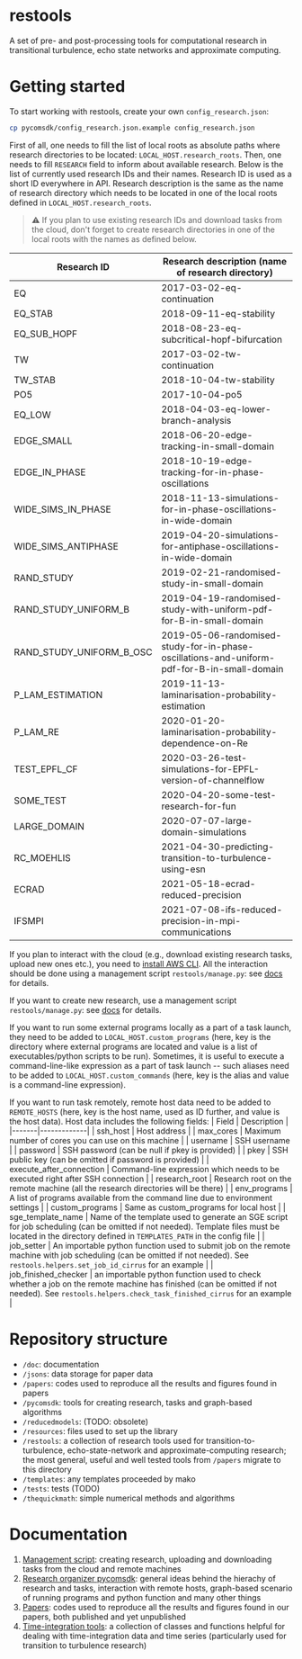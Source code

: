 # restools
A set of pre- and post-processing tools for computational research in transitional turbulence, echo state networks and approximate computing.

# Getting started

To start working with restools, create your own `config_research.json`:
```bash
cp pycomsdk/config_research.json.example config_research.json
```
First of all, one needs to fill the list of local roots as absolute paths where research directories to be located: `LOCAL_HOST.research_roots`. Then, one needs to fill `RESEARCH` field to inform about available research. Below is the list of currently used research IDs and their names. Research ID is used as a short ID everywhere in API. Research description is the same as the name of research directory which needs to be located in one of the local roots defined in `LOCAL_HOST.research_roots`.

> :warning: If you plan to use existing research IDs and download tasks from the cloud, don't forget to create research directories in one of the local roots with the names as defined below. 

| Research ID | Research description (name of research directory) |
|-------------|---------------------------------------------------|
| EQ | 2017-03-02-eq-continuation
| EQ_STAB | 2018-09-11-eq-stability
| EQ_SUB_HOPF | 2018-08-23-eq-subcritical-hopf-bifurcation
| TW | 2017-03-02-tw-continuation
| TW_STAB | 2018-10-04-tw-stability
| PO5 | 2017-10-04-po5
| EQ_LOW | 2018-04-03-eq-lower-branch-analysis
| EDGE_SMALL | 2018-06-20-edge-tracking-in-small-domain
| EDGE_IN_PHASE | 2018-10-19-edge-tracking-for-in-phase-oscillations
| WIDE_SIMS_IN_PHASE | 2018-11-13-simulations-for-in-phase-oscillations-in-wide-domain
| WIDE_SIMS_ANTIPHASE | 2019-04-20-simulations-for-antiphase-oscillations-in-wide-domain
| RAND_STUDY | 2019-02-21-randomised-study-in-small-domain
| RAND_STUDY_UNIFORM_B | 2019-04-19-randomised-study-with-uniform-pdf-for-B-in-small-domain
| RAND_STUDY_UNIFORM_B_OSC | 2019-05-06-randomised-study-for-in-phase-oscillations-and-uniform-pdf-for-B-in-small-domain
| P_LAM_ESTIMATION | 2019-11-13-laminarisation-probability-estimation
| P_LAM_RE | 2020-01-20-laminarisation-probability-dependence-on-Re
| TEST_EPFL_CF | 2020-03-26-test-simulations-for-EPFL-version-of-channelflow
| SOME_TEST | 2020-04-20-some-test-research-for-fun
| LARGE_DOMAIN | 2020-07-07-large-domain-simulations
| RC_MOEHLIS | 2021-04-30-predicting-transition-to-turbulence-using-esn
| ECRAD | 2021-05-18-ecrad-reduced-precision
| IFSMPI | 2021-07-08-ifs-reduced-precision-in-mpi-communications

If you plan to interact with the cloud (e.g., download existing research tasks, upload new ones etc.), you need to [install AWS CLI](https://docs.aws.amazon.com/cli/latest/userguide/getting-started-install.html). All the interaction should be done using a management script `restools/manage.py`: see [docs](/doc/manage.md) for details.

If you want to create new research, use a management script `restools/manage.py`: see [docs](/doc/manage.md) for details.

If you want to run some external programs locally as a part of a task launch, they need to be added to `LOCAL_HOST.custom_programs` (here, key is the directory where external programs are located and value is a list of executables/python scripts to be run). Sometimes, it is useful to execute a command-line-like expression as a part of task launch -- such aliases need to be added to `LOCAL_HOST.custom_commands` (here, key is the alias and value is a command-line expression).

If you want to run task remotely, remote host data need to be added to `REMOTE_HOSTS` (here, key is the host name, used as ID further, and value is the host data). Host data includes the following fields:
| Field | Description |
|-------|-------------|
| ssh_host | Host address |
| max_cores | Maximum number of cores you can use on this machine |
| username | SSH username |
| password | SSH password (can be null if pkey is provided) |
| pkey | SSH public key (can be omitted if password is provided) |
| execute_after_connection | Command-line expression which needs to be executed right after SSH connection |
| research_root | Research root on the remote machine (all the research directories will be there) |
| env_programs | A list of programs available from the command line due to environment settings |
| custom_programs | Same as custom_programs for local host |
| sge_template_name | Name of the template used to generate an SGE script for job scheduling (can be omitted if not needed). Template files must be located in the directory defined in `TEMPLATES_PATH` in the config file | 
| job_setter | An importable python function used to submit job on the remote machine with job scheduling (can be omitted if not needed). See `restools.helpers.set_job_id_cirrus` for an example |
| job_finished_checker | an importable python function used to check whether a job on the remote machine has finished (can be omitted if not needed). See `restools.helpers.check_task_finished_cirrus` for an example |

# Repository structure

* `/doc`: documentation
* `/jsons`: data storage for paper data 
* `/papers`: codes used to reproduce all the results and figures found in papers
* `/pycomsdk`: tools for creating research, tasks and graph-based algorithms
* `/reducedmodels`:  (TODO: obsolete)
* `/resources`: files used to set up the library
* `/restools`: a collection of research tools used for transition-to-turbulence, echo-state-network and approximate-computing research; the most general, useful and well tested tools from `/papers` migrate to this directory 
* `/templates`: any templates proceeded by mako
* `/tests`: tests (TODO)
* `/thequickmath`: simple numerical methods and algorithms

# Documentation

1. [Management script](/doc/manage.md): creating research, uploading and downloading tasks from the cloud and remote machines
2. [Research organizer pycomsdk](/doc/pycomsdk.md): general ideas behind the hierachy of research and tasks, interaction with remote hosts, graph-based scenario of running programs and python function and many other things
3. [Papers](/doc/papers.md): codes used to reproduce all the results and figures found in our papers, both published and yet unpublished
4. [Time-integration tools](doc/time_integr_tools.md): a collection of classes and functions helpful for dealing with time-integration data and time series (particularly used for transition to turbulence research)
